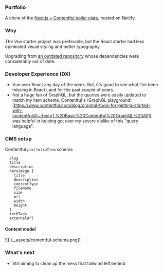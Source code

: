 ### Portfolio
A clone of the [Next.js + Contentful boiler plate](https://github.com/vercel/next.js/tree/canary/examples/cms-contentful), hosted on Netlify.


### Why
The Vue starter project was preferable, but the React starter had less opininated visual styling and better typography.

Upgrading from [an outdated repository](https://github.com/jericho1ne/react-portfolio) whose dependencies were considerably out of date.

### Developer Experience (DX)
- Vue over React any day of the week. But, it's good to see what I've been missing in React Land for the past couple of years.
- Not a huge fan of GraphQL, but the queries were easily updated to match my item schema. Contentful's (GraphQL playground)[https://www.contentful.com/blog/graphql-tools-for-getting-started-with-contentful/#:~:text=1.%20Basic%20Contentful%20GraphQL%20API] was helpful in helping get over my severe dislike of this "query language".

### CMS setup

Contentful `portfolioItem` schema

```
  slug
  title
  description
  heroImage {
    title
    description
    contentType
    fileName
    size
    url
    width
    height
  }
  techTags
  externalUrl
```

#### Content model 

![[./__assets/contentful-schema.png]]


### What's next
- Still aiming to clean up the mess that tailwind left behind.